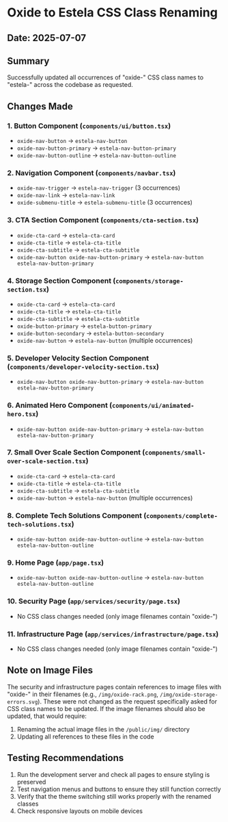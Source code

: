 # Oxide to Estela CSS Class Renaming

## Date: 2025-07-07

## Summary

Successfully updated all occurrences of "oxide-" CSS class names to "estela-" across the codebase as requested.

## Changes Made

### 1. Button Component (`components/ui/button.tsx`)
- `oxide-nav-button` → `estela-nav-button`
- `oxide-nav-button-primary` → `estela-nav-button-primary`
- `oxide-nav-button-outline` → `estela-nav-button-outline`

### 2. Navigation Component (`components/navbar.tsx`)
- `oxide-nav-trigger` → `estela-nav-trigger` (3 occurrences)
- `oxide-nav-link` → `estela-nav-link`
- `oxide-submenu-title` → `estela-submenu-title` (3 occurrences)

### 3. CTA Section Component (`components/cta-section.tsx`)
- `oxide-cta-card` → `estela-cta-card`
- `oxide-cta-title` → `estela-cta-title`
- `oxide-cta-subtitle` → `estela-cta-subtitle`
- `oxide-nav-button oxide-nav-button-primary` → `estela-nav-button estela-nav-button-primary`

### 4. Storage Section Component (`components/storage-section.tsx`)
- `oxide-cta-card` → `estela-cta-card`
- `oxide-cta-title` → `estela-cta-title`
- `oxide-cta-subtitle` → `estela-cta-subtitle`
- `oxide-button-primary` → `estela-button-primary`
- `oxide-button-secondary` → `estela-button-secondary`
- `oxide-nav-button` → `estela-nav-button` (multiple occurrences)

### 5. Developer Velocity Section Component (`components/developer-velocity-section.tsx`)
- `oxide-nav-button oxide-nav-button-primary` → `estela-nav-button estela-nav-button-primary`

### 6. Animated Hero Component (`components/ui/animated-hero.tsx`)
- `oxide-nav-button oxide-nav-button-primary` → `estela-nav-button estela-nav-button-primary`

### 7. Small Over Scale Section Component (`components/small-over-scale-section.tsx`)
- `oxide-cta-card` → `estela-cta-card`
- `oxide-cta-title` → `estela-cta-title`
- `oxide-cta-subtitle` → `estela-cta-subtitle`
- `oxide-nav-button` → `estela-nav-button` (multiple occurrences)

### 8. Complete Tech Solutions Component (`components/complete-tech-solutions.tsx`)
- `oxide-nav-button oxide-nav-button-outline` → `estela-nav-button estela-nav-button-outline`

### 9. Home Page (`app/page.tsx`)
- `oxide-nav-button oxide-nav-button-outline` → `estela-nav-button estela-nav-button-outline`

### 10. Security Page (`app/services/security/page.tsx`)
- No CSS class changes needed (only image filenames contain "oxide-")

### 11. Infrastructure Page (`app/services/infrastructure/page.tsx`)
- No CSS class changes needed (only image filenames contain "oxide-")

## Note on Image Files

The security and infrastructure pages contain references to image files with "oxide-" in their filenames (e.g., `/img/oxide-rack.png`, `/img/oxide-storage-errors.svg`). These were not changed as the request specifically asked for CSS class names to be updated. If the image filenames should also be updated, that would require:
1. Renaming the actual image files in the `/public/img/` directory
2. Updating all references to these files in the code

## Testing Recommendations

1. Run the development server and check all pages to ensure styling is preserved
2. Test navigation menus and buttons to ensure they still function correctly
3. Verify that the theme switching still works properly with the renamed classes
4. Check responsive layouts on mobile devices